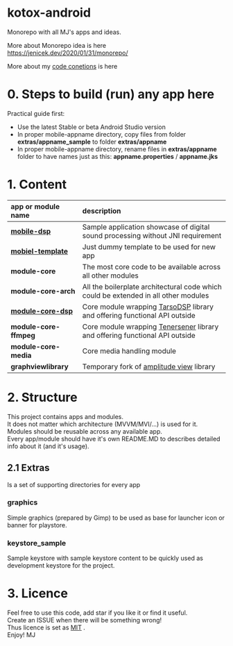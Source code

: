 # kotox-android
Monorepo with all MJ's apps and ideas.  

More about Monorepo idea is here https://jenicek.dev/2020/01/31/monorepo/     

More about my [code conetions](code-conventions.md) is here   

# 0. Steps to build (run) any app here  
Practical guide first:

- Use the latest Stable or beta Android Studio version
- In proper mobile-appname directory, copy files from folder **extras/appname_sample** to folder **extras/appname** 
- In proper mobile-appname directory, rename files in **extras/appname** folder to have names just as this: **appname.properties** / **appname.jks**

# 1. Content

| app or module name                                 | description                                                                                                                |
|:---------------------------------------------------|:---------------------------------------------------------------------------------------------------------------------------|
| **[mobile-dsp](./mobile-dsp/readme.md)**           | Sample application showcase of digital sound processing without JNI requirement                                            |
| **[mobiel-template](./mobile-template/readme.md)** | Just dummy template to be used for new app                                                                                 |
| **module-core**                                    | The most core code to be available across all other modules                                                                |
| **module-core-arch**                               | All the boilerplate architectural code which could be extended in all other modules                                        |
| **[module-core-dsp](./module-core-dsp/readme.md)** | Core module wrapping [TarsoDSP](https://github.com/JorenSix/TarsosDSP) library and offering functional API outside         |
| **module-core-ffmpeg**                             | Core module wrapping [Tenersener](https://github.com/tanersener/mobile-ffmpeg) library and offering functional API outside |
| **module-core-media**                              | Core media handling module                                                                                                 |
| **graphviewlibrary**                               | Temporary fork of [amplitude view](https://github.com/anandBrose/AmplitudeGraphView-Android) library                       |




# 2. Structure
This project contains apps and modules.   
It does not matter which architecture (MVVM/MVI/...) is used for it.  
Modules should be reusable across any available app.  
Every app/module should have it's own README.MD to describes detailed info about it (and it's usage).  


## 2.1 Extras
Is a set of supporting directories for every app
### graphics
Simple graphics (prepared by Gimp) to be used as base for launcher icon or banner for playstore.  
### keystore_sample
Sample keystore with sample keystore content to be quickly used as development keystore for the project.

# 3. Licence
Feel free to use this code, add star if you like it or find it useful.  
Create an ISSUE when there will be something wrong!  
Thus licence is set as [MIT](LICENSE) .  
Enjoy! MJ